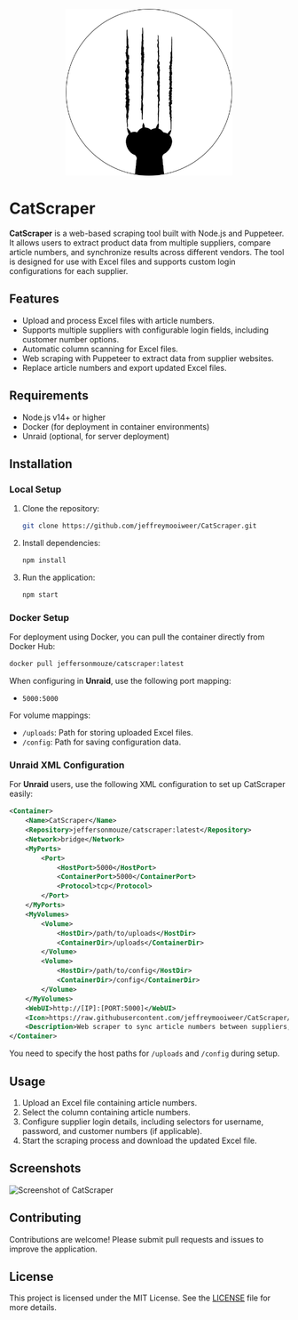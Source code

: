
<p align="center">
  <img src="https://github.com/jeffreymooiweer/CatScraper/blob/main/public/images/favicon.png?raw=true" alt="favicon" width="300"/>
</p>

# CatScraper

**CatScraper** is a web-based scraping tool built with Node.js and Puppeteer. It allows users to extract product data from multiple suppliers, compare article numbers, and synchronize results across different vendors. The tool is designed for use with Excel files and supports custom login configurations for each supplier.

## Features
- Upload and process Excel files with article numbers.
- Supports multiple suppliers with configurable login fields, including customer number options.
- Automatic column scanning for Excel files.
- Web scraping with Puppeteer to extract data from supplier websites.
- Replace article numbers and export updated Excel files.

## Requirements
- Node.js v14+ or higher
- Docker (for deployment in container environments)
- Unraid (optional, for server deployment)

## Installation

### Local Setup
1. Clone the repository:
    ```bash
    git clone https://github.com/jeffreymooiweer/CatScraper.git
    ```
2. Install dependencies:
    ```bash
    npm install
    ```
3. Run the application:
    ```bash
    npm start
    ```

### Docker Setup
For deployment using Docker, you can pull the container directly from Docker Hub:
```bash
docker pull jeffersonmouze/catscraper:latest
```

When configuring in **Unraid**, use the following port mapping:
- `5000:5000`

For volume mappings:
- `/uploads`: Path for storing uploaded Excel files.
- `/config`: Path for saving configuration data.

### Unraid XML Configuration
For **Unraid** users, use the following XML configuration to set up CatScraper easily:

```xml
<Container>
    <Name>CatScraper</Name>
    <Repository>jeffersonmouze/catscraper:latest</Repository>
    <Network>bridge</Network>
    <MyPorts>
        <Port>
            <HostPort>5000</HostPort>
            <ContainerPort>5000</ContainerPort>
            <Protocol>tcp</Protocol>
        </Port>
    </MyPorts>
    <MyVolumes>
        <Volume>
            <HostDir>/path/to/uploads</HostDir>
            <ContainerDir>/uploads</ContainerDir>
        </Volume>
        <Volume>
            <HostDir>/path/to/config</HostDir>
            <ContainerDir>/config</ContainerDir>
        </Volume>
    </MyVolumes>
    <WebUI>http://[IP]:[PORT:5000]</WebUI>
    <Icon>https://raw.githubusercontent.com/jeffreymooiweer/CatScraper/main/public/images/favicon.png</Icon>
    <Description>Web scraper to sync article numbers between suppliers, built with Node.js and Puppeteer.</Description>
</Container>
```

You need to specify the host paths for `/uploads` and `/config` during setup.

## Usage
1. Upload an Excel file containing article numbers.
2. Select the column containing article numbers.
3. Configure supplier login details, including selectors for username, password, and customer numbers (if applicable).
4. Start the scraping process and download the updated Excel file.

## Screenshots
![Screenshot of CatScraper](https://github.com/jeffreymooiweer/CatScraper/public/images/catscraper.png)

## Contributing
Contributions are welcome! Please submit pull requests and issues to improve the application.

## License
This project is licensed under the MIT License. See the [LICENSE](LICENSE) file for more details.

